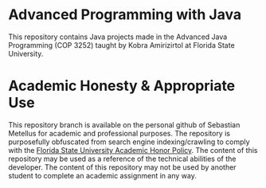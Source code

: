 # Advanced Programming with Java

This repository contains Java projects made in the Advanced Java Programming (COP 3252) taught by Kobra Amirizirtol at Florida State University.


# Academic Honesty & Appropriate Use
This repository branch is available on the personal github of Sebastian Metellus for academic and professional purposes. The repository is purposefully obfuscated from search engine indexing/crawling to comply with the [Florida State University Academic Honor Policy](https://fda.fsu.edu/sites/g/files/imported/storage/original/application/0ab8e9de6a98c1377d68de9717988bda.pdf). The content of this repository may be used as a reference of the technical abilities of the developer. The content of this repository may not be used by another student to complete an academic assignment in any way.

